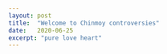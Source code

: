 ```yaml
---
layout: post
title:  "Welcome to Chinmoy controversies"
date:   2020-06-25
excerpt: "pure love heart"
---
```

